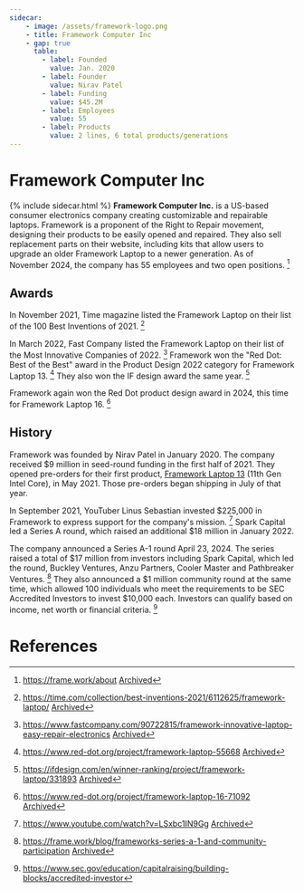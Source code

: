 ```yaml
---
sidecar:
    - image: /assets/framework-logo.png
    - title: Framework Computer Inc
    - gap: true
      table: 
        - label: Founded
          value: Jan. 2020
        - label: Founder
          value: Nirav Patel
        - label: Funding
          value: $45.2M
        - label: Employees
          value: 55
        - label: Products
          value: 2 lines, 6 total products/generations
---
```

# Framework Computer Inc
{% include sidecar.html %}
**Framework Computer Inc.** is a US-based consumer electronics company creating customizable and repairable laptops. Framework is a proponent of the Right to Repair movement, designing their products to be easily opened and repaired. They also sell replacement parts on their website, including kits that allow users to upgrade an older Framework Laptop to a newer generation. As of November 2024, the company has 55 employees and two open positions. [^9]

## Awards
In November 2021, Time magazine listed the Framework Laptop on their list of the 100 Best Inventions of 2021. [^1] 

In March 2022, Fast Company listed the Framework Laptop on their list of the Most Innovative Companies of 2022. [^2] Framework won the "Red Dot: Best of the Best" award in the Product Design 2022 category for Framework Laptop 13. [^6] They also won the IF design award the same year. [^7]

Framework again won the Red Dot product design award in 2024, this time for Framework Laptop 16. [^8]

## History
Framework was founded by Nirav Patel in January 2020. The company received $9 million in seed-round funding in the first half of 2021. They opened pre-orders for their first product, [Framework Laptop 13](/framework-laptop-13) (11th Gen Intel Core), in May 2021. Those pre-orders began shipping in July of that year.

In September 2021, YouTuber Linus Sebastian invested $225,000 in Framework to express support for the company's mission. [^3] Spark Capital led a Series A round, which raised an additional $18 million in January 2022.

The company announced a Series A-1 round April 23, 2024. The series raised a total of $17 million from investors including Spark Capital, which led the round, Buckley Ventures, Anzu Partners, Cooler Master and Pathbreaker Ventures. [^4] They also announced a $1 million community round at the same time, which allowed 100 individuals who meet the requirements to be SEC Accredited Investors to invest $10,000 each. Investors can qualify based on income, net worth or financial criteria. [^5]

# References
[^1]: <https://time.com/collection/best-inventions-2021/6112625/framework-laptop/> [Archived](https://web.archive.org/web/20250114044405/https://time.com/collection/best-inventions-2021/6112625/framework-laptop/) 
[^2]: <https://www.fastcompany.com/90722815/framework-innovative-laptop-easy-repair-electronics> [Archived](http://web.archive.org/web/20241231011059/https://www.fastcompany.com/90722815/framework-innovative-laptop-easy-repair-electronics) 
[^3]: <https://www.youtube.com/watch?v=LSxbc1IN9Gg> [Archived](https://web.archive.org/web/20250114030450/https://www.youtube.com/watch?v=LSxbc1IN9Gg) 
[^4]: <https://frame.work/blog/frameworks-series-a-1-and-community-participation> [Archived](https://web.archive.org/web/20250114032537/https://frame.work/blog/frameworks-series-a-1-and-community-participation) 
[^5]: <https://www.sec.gov/education/capitalraising/building-blocks/accredited-investor>
[^6]: <https://www.red-dot.org/project/framework-laptop-55668> [Archived](http://web.archive.org/web/20250110050040/https://www.red-dot.org/project/framework-laptop-55668) 
[^7]: <https://ifdesign.com/en/winner-ranking/project/framework-laptop/331893> [Archived](http://web.archive.org/web/20250114042458/https://ifdesign.com/en/winner-ranking/project/framework-laptop/331893) 
[^8]: <https://www.red-dot.org/project/framework-laptop-16-71092> [Archived](http://web.archive.org/web/20250114033435/https://www.red-dot.org/project/framework-laptop-16-71092) 
[^9]: <https://frame.work/about> [Archived](https://web.archive.org/web/20250114042935/https://frame.work/about) 
